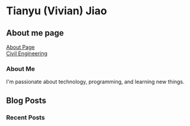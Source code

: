 # Tianyu (Vivian) Jiao

## About me page
[About Page](modeling.md) <br>
[Civil Engineering](civileng.md)


### About Me

I'm passionate about technology, programming, and learning new things.

## Blog Posts

### Recent Posts

